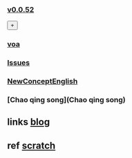 ### [v0.0.52](https://github.com/littleflute/english/edit/master/README.md) 
<div><button id="id_btn_4_blApp">+</button></div>

### [voa](voa)
### [Issues](Issues)
### [NewConceptEnglish](NewConceptEnglish)
### [Chao qing song](Chao qing song)

## links  <a target = "_blank" href = "https://littleflute.github.io/blog/">blog</a>
## ref  <a target = "_blank" href = "https://scratch.mit.edu/">scratch</a>




<script src="https://www.w3schools.com/lib/w3.js"></script>
<script src="https://littleflute.github.io/JavaScript/blclass.js" ></script>
<script src="https://littleflute.github.io/JavaScript/blApp.js"></script>
<script src="blAppPlx.js"></script>

<DIV ID = 'id_div_4_english_blPlx'></div>
